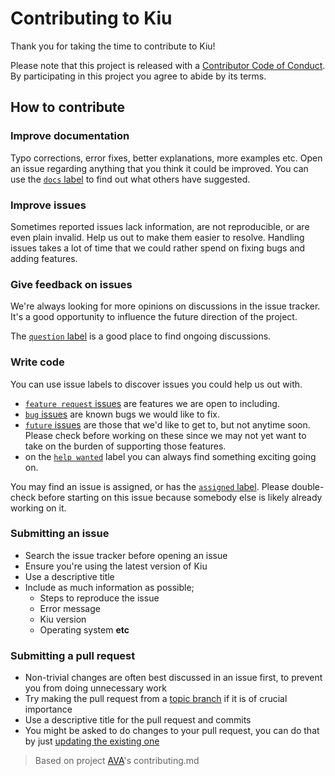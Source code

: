 # Contributing to Kiu

Thank you for taking the time to contribute to Kiu!

Please note that this project is released with a [Contributor Code of Conduct](code-of-conduct.md). By participating in this project you agree to abide by its terms.

## How to contribute

### Improve documentation

Typo corrections, error fixes, better explanations, more examples etc. Open an issue regarding anything that you think it could be improved. You can use the [`docs` label](https://github.com/klaussinani/kiu/labels/docs) to find out what others have suggested.

### Improve issues

Sometimes reported issues lack information, are not reproducible, or are even plain invalid. Help us out to make them easier to resolve. Handling issues takes a lot of time that we could rather spend on fixing bugs and adding features.

### Give feedback on issues

We're always looking for more opinions on discussions in the issue tracker. It's a good opportunity to influence the future direction of the project.

The [`question` label](https://github.com/klaussinani/kiu/labels/question) is a good place to find ongoing discussions.

### Write code

You can use issue labels to discover issues you could help us out with.

- [`feature request` issues](https://github.com/klaussinani/kiu/labels/feature%20request) are features we are open to including.
- [`bug` issues](https://github.com/klaussinani/kiu/labels/bug) are known bugs we would like to fix.
- [`future` issues](https://github.com/klaussinani/kiu/labels/future) are those that we'd like to get to, but not anytime soon. Please check before working on these since we may not yet want to take on the burden of supporting those features.
- on the [`help wanted`](https://github.com/klaussinani/kiu/labels/help%20wanted) label you can always find something exciting going on.

You may find an issue is assigned, or has the [`assigned` label](https://github.com/klaussinani/kiu/labels/assigned). Please double-check before starting on this issue because somebody else is likely already working on it.

### Submitting an issue

- Search the issue tracker before opening an issue
- Ensure you're using the latest version of Kiu
- Use a descriptive title
- Include as much information as possible;
  - Steps to reproduce the issue
  - Error message
  - Kiu version
  - Operating system **etc**

### Submitting a pull request

- Non-trivial changes are often best discussed in an issue first, to prevent you from doing unnecessary work
- Try making the pull request from a [topic branch](https://github.com/dchelimsky/rspec/wiki/Topic-Branches) if it is of crucial importance
- Use a descriptive title for the pull request and commits
- You might be asked to do changes to your pull request, you can do that by just [updating the existing one](https://github.com/RichardLitt/docs/blob/master/amending-a-commit-guide.md)

> Based on project [AVA](https://github.com/avajs/ava/blob/master/contributing.md)'s contributing.md
